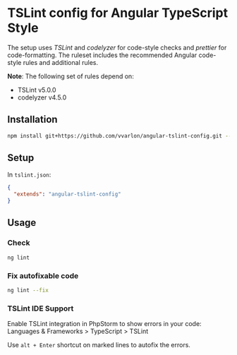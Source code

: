 # TSLint config for Angular TypeScript Style

The setup uses *TSLint* and *codelyzer* for code-style checks and *prettier* for code-formatting.
The ruleset includes the recommended Angular code-style rules and additional rules.

**Note**: The following set of rules depend on:
- TSLint v5.0.0
- codelyzer v4.5.0

## Installation
```sh
npm install git+https://github.com/vvarlon/angular-tslint-config.git --save-dev
```

## Setup

In `tslint.json`:
```json
{
  "extends": "angular-tslint-config"
}
```

## Usage

### Check
```sh
ng lint
```

### Fix autofixable code
```sh
ng lint --fix
```

### TSLint IDE Support
Enable TSLint integration in PhpStorm to show errors in your code:<br>
Languages & Frameworks > TypeScript > TSLint

Use ```alt + Enter``` shortcut on marked lines to autofix the errors.
